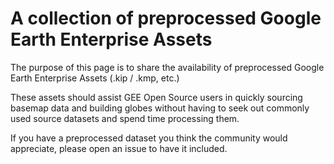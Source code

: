 # A collection of preprocessed Google Earth Enterprise Assets 

The purpose of this page is to share the availability of preprocessed Google Earth Enterprise Assets (.kip / .kmp, etc.) 

These assets should assist GEE Open Source users in quickly sourcing basemap data and building globes without having to seek out commonly used source datasets and spend time processing them. 

If you have a preprocessed dataset you think the community would appreciate, please open an issue to have it included.